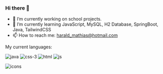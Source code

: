 ### Hi there 👋


- 🔭 I’m currently working on school projects.
- 🌱 I’m currently learning JavaScript, MySQL, H2 Database, SpringBoot, Java, TailwindCSS
- 📫 How to reach me: harald_mathias@hotmail.com

My current languages:




![java](https://user-images.githubusercontent.com/112553226/233600523-2403ebbb-1677-49c2-a72e-9cfc0e75cea0.png)
![css-3](https://user-images.githubusercontent.com/112553226/233600530-b4719f6b-6740-48cd-820f-e32380a27910.png)
![html](https://user-images.githubusercontent.com/112553226/233600532-c576a781-5123-426e-a74b-0f2f94603a84.png)
![js](https://user-images.githubusercontent.com/112553226/233600533-2d1e8013-e478-4b40-9ae2-40ac80d9a4e2.png)


![icons](https://user-images.githubusercontent.com/112553226/233600837-f14287fb-db17-4e6e-85bb-454b99a25cdc.svg)
